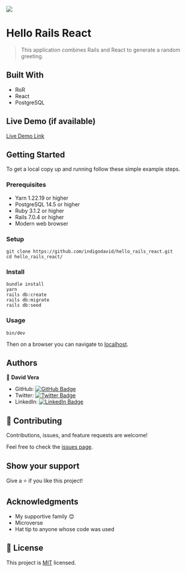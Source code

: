 ![](https://img.shields.io/badge/Microverse-blueviolet)

# Hello Rails React

> This application combines Rails and React to generate a random greeting.


## Built With

- RoR
- React
- PostgreSQL

## Live Demo (if available)

[Live Demo Link](https://livedemo.com)

## Getting Started


To get a local copy up and running follow these simple example steps.

### Prerequisites

- Yarn 1.22.19 or higher
- PostgreSQL 14.5 or higher
- Ruby 3.1.2 or higher
- Rails 7.0.4 or higher
- Modern web browser
### Setup

    git clone https://github.com/indigodavid/hello_rails_react.git
    cd hello_rails_react/
### Install

    bundle install
    yarn
    rails db:create
    rails db:migrate
    rails db:seed
### Usage

    bin/dev

Then on a browser you can navigate to [localhost](http://localhost:3000).

## Authors

👤 **David Vera**

- GitHub: [![GitHub Badge](https://img.shields.io/badge/-indigodavid-white?logo=GitHub&logoColor=181717&style=plastic)](https://github.com/indigodavid)
- Twitter: [![Twitter Badge](https://img.shields.io/badge/-indigo1987-white?logo=Twitter&logoColor=1DA1F2&style=plastic)](https://twitter.com/indigo1987)
- LinkedIn: [![LinkedIn Badge](https://img.shields.io/badge/-davidveracastillo-white?logo=LinkedIn&logoColor=1DA1F2&style=plastic)](https://linkedin.com/in/davidveracastillo/)
## 🤝 Contributing

Contributions, issues, and feature requests are welcome!

Feel free to check the [issues page](../../issues/).

## Show your support

Give a ⭐️ if you like this project!

## Acknowledgments

- My supportive family 😊
- Microverse
- Hat tip to anyone whose code was used

## 📝 License

This project is [MIT](./LICENSE) licensed.
